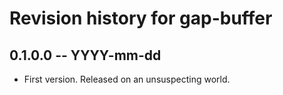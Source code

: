 # Revision history for gap-buffer

## 0.1.0.0 -- YYYY-mm-dd

* First version. Released on an unsuspecting world.
